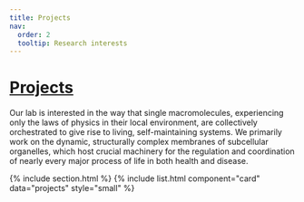 ```yaml
---
title: Projects
nav:
  order: 2
  tooltip: Research interests
---
```


# <u>Projects</u>

Our lab is interested in the way that single macromolecules, experiencing only the laws of physics in their local environment, are collectively orchestrated to give rise to living, self-maintaining systems. We primarily work on the dynamic, structurally complex membranes of subcellular organelles, which host crucial machinery for the regulation and coordination of nearly every major process of life in both health and disease. 

{% include section.html %}
{% include list.html component="card" data="projects" style="small" %}


<!--
## More

{% include list.html component="card" data="projects" filters="group: " style="small" %}\

{% include list.html component="card" image="images/vapb.png" data="projects" filters="group: featured" %}
{% include list.html component="card" data="projects" filters="group: featured" %}

-->
